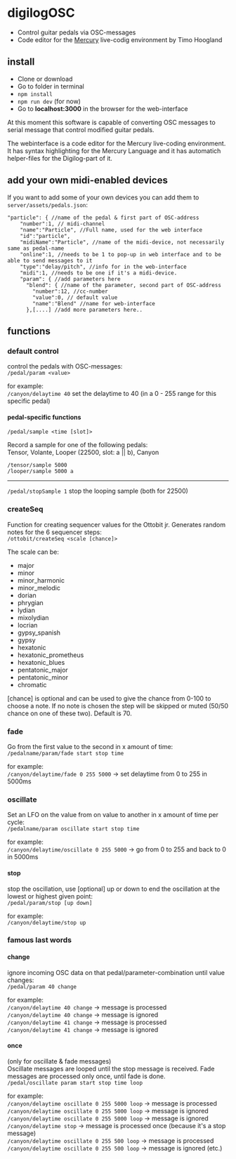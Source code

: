 # digilogOSC #
* Control guitar pedals via OSC-messages
* Code editor for the [Mercury](https://github.com/tmhglnd/mercury) live-codig environment by Timo Hoogland 

## install ##
* Clone or download
* Go to folder in terminal
* `npm install`
* `npm run dev` (for now)
* Go to __localhost:3000__ in the browser for the web-interface

At this moment this software is capable of converting OSC messages to serial message that control modified guitar pedals. 

The webinterface is a code editor for the Mercury live-coding environment. It has syntax highlighting for the Mercury Language and it has automatich helper-files for the Digilog-part of it.

## add your own midi-enabled devices ##
If you want to add some of your own devices you can add them to `server/assets/pedals.json`:

```
"particle": { //name of the pedal & first part of OSC-address
    "number":1, // midi-channel
    "name":"Particle", //Full name, used for the web interface
    "id":"particle", 
    "midiName":"Particle", //name of the midi-device, not necessarily same as pedal-name
    "online":1, //needs to be 1 to pop-up in web interface and to be able to send messages to it
    "type":"delay/pitch", //info for in the web-interface
    "midi":1, //needs to be one if it's a midi-device. 
    "param": { //add parameters here
      "blend": { //name of the parameter, second part of OSC-address
        "number":12, //cc-number
        "value":0, // default value
        "name":"Blend" //name for web-interface
      },[....] //add more parameters here..
```

## functions ##

### default control ###
control the pedals with OSC-messages:  
`/pedal/param <value>`  

for example:  
`/canyon/delaytime 40` set the delaytime to 40 (in a 0 - 255 range for this specific pedal)

#### pedal-specific functions ####

`/pedal/sample <time [slot]>`

Record a sample for one of the following pedals:  
Tensor, Volante, Looper (22500, slot: a || b), Canyon  

`/tensor/sample 5000`  
`/looper/sample 5000 a`

------

`/pedal/stopSample 1`
stop the looping sample (both for 22500)


### createSeq ###
Function for creating sequencer values for the Ottobit jr. Generates random notes for the 6 sequencer steps:  
`/ottobit/createSeq <scale [chance]>`  

The scale can be:  

* major  
* minor
* minor_harmonic  
* minor_melodic  
* dorian
* phrygian
* lydian
* mixolydian
* locrian
* gypsy_spanish
* gypsy
* hexatonic
* hexatonic_prometheus
* hexatonic_blues
* pentatonic_major
* pentatonic_minor
* chromatic

[chance] is optional and can be used to give the chance from 0-100 to choose a note. If no note is chosen the step will be skipped or muted (50/50 chance on one of these two). Default is 70.

### fade ###
Go from the first value to the second in x amount of time:  
`/pedalname/param/fade start stop time`  

for example:  
`/canyon/delaytime/fade 0 255 5000` -> set delaytime from 0 to 255 in 5000ms

### oscillate ###
Set an LFO on the value from on value to another in x amount of time per cycle:  
`/pedalname/param oscillate start stop time`  

for example:  
`/canyon/delaytime/oscillate 0 255 5000` -> go from 0 to 255 and back to 0 in 5000ms  

#### stop ####
stop the oscillation, use [optional] up or down to end the oscillation at the lowest or highest given point:  
`/pedal/param/stop [up down]`  

for example:   
`/canyon/delaytime/stop up`

### famous last words ###

#### change ####
ignore incoming OSC data on that pedal/parameter-combination until value changes:  
`/pedal/param 40 change`  

for example:  
`/canyon/delaytime 40 change` -> message is processed  
`/canyon/delaytime 40 change` -> message is ignored  
`/canyon/delaytime 41 change` -> message is processed  
`/canyon/delaytime 41 change` -> message is ignored

#### once ####
(only for oscillate & fade messages)  
Oscillate messages are looped until the stop message is received. 
Fade messages are processed only once, until fade is done.  
`/pedal/oscillate param start stop time loop` 
 
for example:  
`/canyon/delaytime oscillate 0 255 5000 loop` -> message is processed  
`/canyon/delaytime oscillate 0 255 5000 loop` -> message is ignored  
`/canyon/delaytime oscillate 0 255 5000 loop` -> message is ignored  
`/canyon/delaytime stop` -> message is processed once (because it's a stop message)  
`/canyon/delaytime oscillate 0 255 500 loop` -> message is processed  
`/canyon/delaytime oscillate 0 255 500 loop` -> message is ignored (etc.)